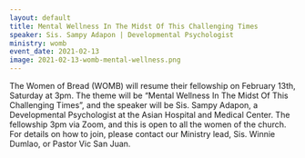 ```yaml
---
layout: default
title: Mental Wellness In The Midst Of This Challenging Times
speaker: Sis. Sampy Adapon | Developmental Psychologist
ministry: womb
event_date: 2021-02-13
image: 2021-02-13-womb-mental-wellness.png
---
```


The Women of Bread (WOMB) will resume their fellowship on February 13th, Saturday at 3pm.  The theme will be “Mental Wellness In The Midst Of This Challenging Times”, and the speaker will be Sis. Sampy Adapon, a Developmental Psychologist at the Asian Hospital and Medical Center. The fellowship 3pm via Zoom, and this is open to all the women of the church. For details on how to join, please contact our Ministry lead, Sis. Winnie Dumlao, or Pastor Vic San Juan. 